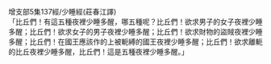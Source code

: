 增支部5集137經/少睡經(莊春江譯)  
「比丘們！有這五種夜裡少睡多醒，哪五種呢？比丘們！欲求男子的女子夜裡少睡多醒；比丘們！欲求女子的男子夜裡少睡多醒；比丘們！欲求財物的盜賊夜裡少睡多醒；比丘們！在國王應該作的上被軛縛的國王夜裡少睡多醒；比丘們！欲求離軛的比丘夜裡少睡多醒，比丘們！這是五種夜裡少睡多醒。」  
  
  
